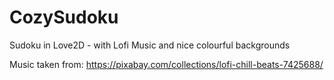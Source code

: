 # CozySudoku
Sudoku in Love2D - with Lofi Music and nice colourful backgrounds

Music taken from: https://pixabay.com/collections/lofi-chill-beats-7425688/
